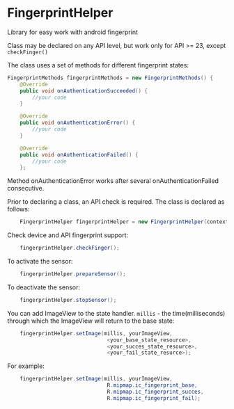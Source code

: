# FingerprintHelper
Library for easy work with android fingerprint


Class may be declared on any API level, but work only for API >= 23, except `checkFinger()`

The class uses a set of methods for different fingerprint states:

```java
FingerprintMethods fingerprintMethods = new FingerprintMethods() {
	@Override
	public void onAuthenticationSucceeded() {
		//your code
	}

	@Override
	public void onAuthenticationError() {
		//your code
	}

	@Override
	public void onAuthenticationFailed() {
		//your code
	};
```

Method onAuthenticationError works after several onAuthenticationFailed consecutive.


Prior to declaring a class, an API check is required. The class is declared as follows:
```java
	FingerprintHelper fingerprintHelper = new FingerprintHelper(context, fingerprintMethods);
```

Check device and API fingerprint support:
```java
	fingerprintHelper.checkFinger();
```

To activate the sensor:
```java
	fingerprintHelper.prepareSensor();
```

To deactivate the sensor:
```java
	fingerprintHelper.stopSensor();
```

You can add ImageView to the state handler. `millis` - the time(milliseconds) through which the ImageView will return to the base state:
```java
	fingerprintHelper.setImage(millis, yourImageView, 
								<your_base_state_resource>,
								<your_succes_state_resource>,
								<your_fail_state_resurce>);
```
For example:
```java
	fingerprintHelper.setImage(millis, yourImageView, 
								R.mipmap.ic_fingerprint_base,
								R.mipmap.ic_fingerprint_succes,
								R.mipmap.ic_fingerprint_fail);
```



